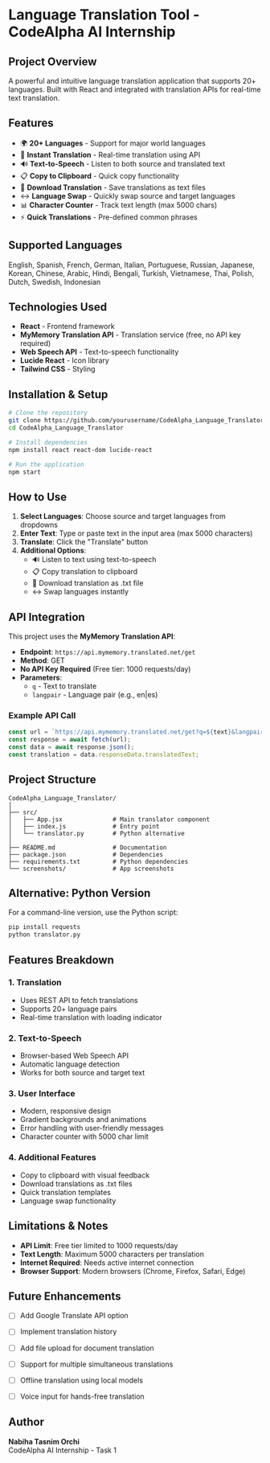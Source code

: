 # Language Translation Tool - CodeAlpha AI Internship

## Project Overview
A powerful and intuitive language translation application that supports 20+ languages. Built with React and integrated with translation APIs for real-time text translation.

## Features
- 🌍 **20+ Languages** - Support for major world languages
- 🔄 **Instant Translation** - Real-time translation using API
- 🔊 **Text-to-Speech** - Listen to both source and translated text
- 📋 **Copy to Clipboard** - Quick copy functionality
- 💾 **Download Translation** - Save translations as text files
- ↔️ **Language Swap** - Quickly swap source and target languages
- 📊 **Character Counter** - Track text length (max 5000 chars)
- ⚡ **Quick Translations** - Pre-defined common phrases

## Supported Languages
English, Spanish, French, German, Italian, Portuguese, Russian, Japanese, Korean, Chinese, Arabic, Hindi, Bengali, Turkish, Vietnamese, Thai, Polish, Dutch, Swedish, Indonesian

## Technologies Used
- **React** - Frontend framework
- **MyMemory Translation API** - Translation service (free, no API key required)
- **Web Speech API** - Text-to-speech functionality
- **Lucide React** - Icon library
- **Tailwind CSS** - Styling

## Installation & Setup
```bash
# Clone the repository
git clone https://github.com/yourusername/CodeAlpha_Language_Translator.git
cd CodeAlpha_Language_Translator

# Install dependencies
npm install react react-dom lucide-react

# Run the application
npm start
```

## How to Use

1. **Select Languages**: Choose source and target languages from dropdowns
2. **Enter Text**: Type or paste text in the input area (max 5000 characters)
3. **Translate**: Click the "Translate" button
4. **Additional Options**:
   - 🔊 Listen to text using text-to-speech
   - 📋 Copy translation to clipboard
   - 💾 Download translation as .txt file
   - ↔️ Swap languages instantly

## API Integration

This project uses the **MyMemory Translation API**:
- **Endpoint**: `https://api.mymemory.translated.net/get`
- **Method**: GET
- **No API Key Required** (Free tier: 1000 requests/day)
- **Parameters**: 
  - `q` - Text to translate
  - `langpair` - Language pair (e.g., en|es)

### Example API Call
```javascript
const url = `https://api.mymemory.translated.net/get?q=${text}&langpair=en|es`;
const response = await fetch(url);
const data = await response.json();
const translation = data.responseData.translatedText;
```

## Project Structure
```
CodeAlpha_Language_Translator/
│
├── src/
│   ├── App.jsx              # Main translator component
│   ├── index.js             # Entry point
│   └── translator.py        # Python alternative
│
├── README.md                # Documentation
├── package.json             # Dependencies
├── requirements.txt         # Python dependencies
└── screenshots/             # App screenshots
```

## Alternative: Python Version

For a command-line version, use the Python script:
```bash
pip install requests
python translator.py
```

## Features Breakdown

### 1. Translation
- Uses REST API to fetch translations
- Supports 20+ language pairs
- Real-time translation with loading indicator

### 2. Text-to-Speech
- Browser-based Web Speech API
- Automatic language detection
- Works for both source and target text

### 3. User Interface
- Modern, responsive design
- Gradient backgrounds and animations
- Error handling with user-friendly messages
- Character counter with 5000 char limit

### 4. Additional Features
- Copy to clipboard with visual feedback
- Download translations as .txt files
- Quick translation templates
- Language swap functionality

## Limitations & Notes

- **API Limit**: Free tier limited to 1000 requests/day
- **Text Length**: Maximum 5000 characters per translation
- **Internet Required**: Needs active internet connection
- **Browser Support**: Modern browsers (Chrome, Firefox, Safari, Edge)

## Future Enhancements
- [ ] Add Google Translate API option
- [ ] Implement translation history
- [ ] Add file upload for document translation
- [ ] Support for multiple simultaneous translations
- [ ] Offline translation using local models
- [ ] Voice input for hands-free translation



## Author
**Nabiha Tasnim Orchi**  
CodeAlpha AI Internship - Task 1


